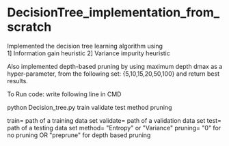 # DecisionTree_implementation_from_scratch
Implemented the decision tree learning algorithm using </br>
1] Information gain heuristic 
2] Variance impurity heuristic 

Also implemented depth-based pruning by using maximum depth dmax as a hyper-parameter, from the following set: {5,10,15,20,50,100} and return best results. 

To Run code:
write following line in CMD

python Decision_tree.py train validate test method pruning

train= path of a training data set
validate= path of a validation data set
test= path of a testing data set
method= "Entropy" or "Variance"
pruning= "0" for no pruning OR "preprune" for depth based pruning


